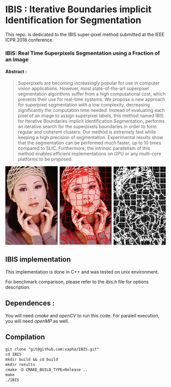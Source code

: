 # IBIS : Iterative Boundaries implicit Identification for Segmentation

This repo. is dedicated to the IBIS super-pixel method submitted at the IEEE ICPR 2018 conference.

### IBIS: Real Time Superpixels Segmentation using a Fraction of an Image

#### Abstract : 

> Superpixels are becoming increasingly popular for use in computer vision applications. However, most state-of-the-art superpixel segmentation algorithms suffer from a high computational cost, which prevents their use for real-time systems. We propose a new approach for superpixel segmentation with a low complexity, decreasing significantly the computation time needed. Instead of evaluating each pixel of an image to assign superpixel labels, this method named IBIS for Iterative Boundaries implicit Identification Segmentation, performs an iterative search for the superpixels boundaries in order to form regular and coherent clusters.
> Our method is extremely fast while keeping a high precision of segmentation. Experimental results show that the segmentation can be performed much faster, up to 10 times compared to SLIC. Furthermore, the intrinsic parallelism of this method enables efficient implementations on GPU or any multi-core platforms to be proposed.

![alt text](https://github.com/xapha/IBIS/blob/master/intro.png "intro figure")

## IBIS implementation

This implementation is done in C++ and was tested on unix environment.

For benchmark comparison, please refer to the *ibis.h* file for options description.

## Dependences :

You will need *cmake* and *openCV* to run this code.
For paralell execution, you will need *openMP* as well.

## Compilation


```Shell Session
git clone "git@github.com:xapha/IBIS.git"
cd IBIS
mkdir build && cd build
mkdir results
cmake -D CMAKE_BUILD_TYPE=Release ..
make
./IBIS
```
